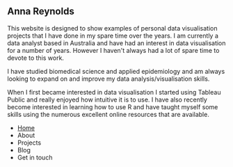 ## Anna Reynolds

This website is designed to show examples of personal data visualisation projects that I have done in my spare time over the years. I am currently a data analyst based in Australia and have had an interest in data visualisation for a number of years. However I haven't always had a lot of spare time to devote to this work.  

I have studied biomedical science and applied epidemiology and am always looking to expand on and improve my data analysis/visualisation skills.  

When I first became interested in data visualisation I started using Tableau Public and really enjoyed how intuitive it is to use. I have also recently become interested in learning how to use R and have taught myself some skills using the numerous excellent online resources that are available.  

* [Home](README.md)
* About
* Projects
* Blog
* Get in touch
